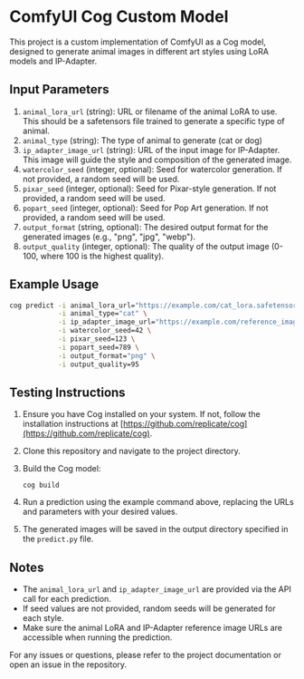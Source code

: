 # ComfyUI Cog Custom Model

This project is a custom implementation of ComfyUI as a Cog model, designed to generate animal images in different art styles using LoRA models and IP-Adapter.

## Input Parameters

1. `animal_lora_url` (string): URL or filename of the animal LoRA to use. This should be a safetensors file trained to generate a specific type of animal.
2. `animal_type` (string): The type of animal to generate (cat or dog)
3. `ip_adapter_image_url` (string): URL of the input image for IP-Adapter. This image will guide the style and composition of the generated image.
4. `watercolor_seed` (integer, optional): Seed for watercolor generation. If not provided, a random seed will be used.
5. `pixar_seed` (integer, optional): Seed for Pixar-style generation. If not provided, a random seed will be used.
6. `popart_seed` (integer, optional): Seed for Pop Art generation. If not provided, a random seed will be used.
7. `output_format` (string, optional): The desired output format for the generated images (e.g., "png", "jpg", "webp").
8. `output_quality` (integer, optional): The quality of the output image (0-100, where 100 is the highest quality).

## Example Usage

```bash
cog predict -i animal_lora_url="https://example.com/cat_lora.safetensors" \
            -i animal_type="cat" \
            -i ip_adapter_image_url="https://example.com/reference_image.jpg" \
            -i watercolor_seed=42 \
            -i pixar_seed=123 \
            -i popart_seed=789 \
            -i output_format="png" \
            -i output_quality=95
```

## Testing Instructions

1. Ensure you have Cog installed on your system. If not, follow the installation instructions at [https://github.com/replicate/cog](https://github.com/replicate/cog).

2. Clone this repository and navigate to the project directory.

3. Build the Cog model:
   ```
   cog build
   ```

4. Run a prediction using the example command above, replacing the URLs and parameters with your desired values.

5. The generated images will be saved in the output directory specified in the `predict.py` file.

## Notes

- The `animal_lora_url` and `ip_adapter_image_url` are provided via the API call for each prediction.
- If seed values are not provided, random seeds will be generated for each style.
- Make sure the animal LoRA and IP-Adapter reference image URLs are accessible when running the prediction.

For any issues or questions, please refer to the project documentation or open an issue in the repository.
